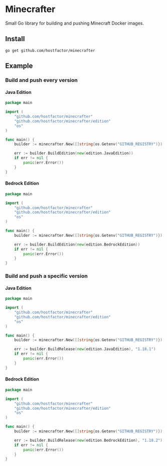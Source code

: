 # Minecrafter

Small Go library for building and pushing Minecraft Docker images.

## Install

```
go get github.com/hostfactor/minecrafter
```

## Example

### Build and push every version

#### Java Edition

```go
package main

import (
	"github.com/hostfactor/minecrafter"
	"github.com/hostfactor/minecrafter/edition"
	"os"
)

func main() {
	builder := minecrafter.New([]string{os.Getenv("GITHUB_REGISTRY")})

	err := builder.BuildEdition(new(edition.JavaEdition))
	if err != nil {
		panic(err.Error())
	}
}
```

#### Bedrock Edition

```go
package main

import (
	"github.com/hostfactor/minecrafter"
	"github.com/hostfactor/minecrafter/edition"
	"os"
)

func main() {
	builder := minecrafter.New([]string{os.Getenv("GITHUB_REGISTRY")})

	err := builder.BuildEdition(new(edition.BedrockEdition))
	if err != nil {
		panic(err.Error())
	}
}
```

### Build and push a specific version

#### Java Edition

```go
package main

import (
	"github.com/hostfactor/minecrafter"
	"github.com/hostfactor/minecrafter/edition"
	"os"
)

func main() {
	builder := minecrafter.New([]string{os.Getenv("GITHUB_REGISTRY")})

	err := builder.BuildRelease(new(edition.JavaEdition), "1.18.1")
	if err != nil {
		panic(err.Error())
	}
}
```

#### Bedrock Edition

```go
package main

import (
	"github.com/hostfactor/minecrafter"
	"github.com/hostfactor/minecrafter/edition"
	"os"
)

func main() {
	builder := minecrafter.New([]string{os.Getenv("GITHUB_REGISTRY")})

	err := builder.BuildRelease(new(edition.BedrockEdition), "1.18.2")
	if err != nil {
		panic(err.Error())
	}
}
```
